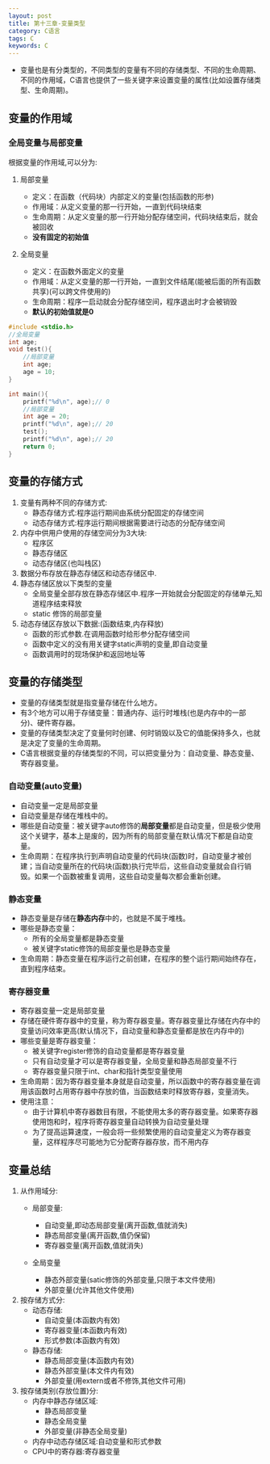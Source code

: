 ```yaml
---
layout: post
title: 第十三章-变量类型
category: C语言
tags: C
keywords: C
---
```


* 变量也是有分类型的，不同类型的变量有不同的存储类型、不同的生命周期、不同的作用域，C语言也提供了一些关键字来设置变量的属性(比如设置存储类型、生命周期)。
## 变量的作用域
### 全局变量与局部变量
根据变量的作用域,可以分为:<br>

1. 局部变量
	* 定义：在函数（代码块）内部定义的变量(包括函数的形参)
	* 作用域：从定义变量的那一行开始，一直到代码块结束
	* 生命周期：从定义变量的那一行开始分配存储空间，代码块结束后，就会被回收
	* **没有固定的初始值**
	
2. 全局变量
	* 定义：在函数外面定义的变量
	* 作用域：从定义变量的那一行开始，一直到文件结尾(能被后面的所有函数共享)(可以跨文件使用的)
	* 生命周期：程序一启动就会分配存储空间，程序退出时才会被销毁
	* **默认的初始值就是0**

```c
#include <stdio.h>
//全局变量
int age;
void test(){
	//局部变量
    int age;
    age = 10;
}

int main(){
    printf("%d\n", age);// 0
    //局部变量
    int age = 20; 
    printf("%d\n", age);// 20
    test();
    printf("%d\n", age);// 20
    return 0;
}

```
## 变量的存储方式
1. 变量有两种不同的存储方式:
	* 静态存储方式:程序运行期间由系统分配固定的存储空间
	* 动态存储方式:程序运行期间根据需要进行动态的分配存储空间
2. 内存中供用户使用的存储空间分为3大块:
	* 程序区
	* 静态存储区
	* 动态存储区(也叫栈区)
3. 数据分布存放在静态存储区和动态存储区中.
4. 静态存储区放以下类型的变量
	* 全局变量全部存放在静态存储区中.程序一开始就会分配固定的存储单元,知道程序结束释放
	* static 修饰的局部变量
5. 动态存储区存放以下数据:(函数结束,内存释放)
	* 函数的形式参数.在调用函数时给形参分配存储空间
	* 函数中定义的没有用关键字static声明的变量,即自动变量
	* 函数调用时的现场保护和返回地址等  
	
## 变量的存储类型
* 变量的存储类型就是指变量存储在什么地方。
* 有3个地方可以用于存储变量：普通内存、运行时堆栈(也是内存中的一部分)、硬件寄存器。
* 变量的存储类型决定了变量何时创建、何时销毁以及它的值能保持多久，也就是决定了变量的生命周期。
* C语言根据变量的存储类型的不同，可以把变量分为：自动变量、静态变量、寄存器变量。

### 自动变量(auto变量)
* 自动变量一定是局部变量
* 自动变量是存储在堆栈中的。
* 哪些是自动变量：被关键字auto修饰的**局部变量**都是自动变量，但是极少使用这个关键字，基本上是废的，因为所有的局部变量在默认情况下都是自动变量。
* 生命周期：在程序执行到声明自动变量的代码块(函数)时，自动变量才被创建；当自动变量所在的代码块(函数)执行完毕后，这些自动变量就会自行销毁。如果一个函数被重复调用，这些自动变量每次都会重新创建。

### 静态变量
* 静态变量是存储在**静态内存**中的，也就是不属于堆栈。
* 哪些是静态变量：
	* 所有的全局变量都是静态变量
	* 被关键字static修饰的局部变量也是静态变量
* 生命周期：静态变量在程序运行之前创建，在程序的整个运行期间始终存在，直到程序结束。

### 寄存器变量
* 寄存器变量一定是局部变量
* 存储在硬件寄存器中的变量，称为寄存器变量。寄存器变量比存储在内存中的变量访问效率更高(默认情况下，自动变量和静态变量都是放在内存中的) 
* 哪些变量是寄存器变量：
	* 被关键字register修饰的自动变量都是寄存器变量
	* 只有自动变量才可以是寄存器变量，全局变量和静态局部变量不行
	* 寄存器变量只限于int、char和指针类型变量使用
* 生命周期：因为寄存器变量本身就是自动变量，所以函数中的寄存器变量在调用该函数时占用寄存器中存放的值，当函数结束时释放寄存器，变量消失。
* 使用注意：
	* 由于计算机中寄存器数目有限，不能使用太多的寄存器变量。如果寄存器使用饱和时，程序将寄存器变量自动转换为自动变量处理
	* 为了提高运算速度，一般会将一些频繁使用的自动变量定义为寄存器变量，这样程序尽可能地为它分配寄存器存放，而不用内存
 	
## 变量总结
1. 从作用域分:
	* 局部变量:
		* 自动变量,即动态局部变量(离开函数,值就消失)
		* 静态局部变量(离开函数,值仍保留)
		* 寄存器变量(离开函数,值就消失)
		 
	* 全局变量	
		* 静态外部变量(satic修饰的外部变量,只限于本文件使用)
		* 外部变量(允许其他文件使用)
2. 按存储方式分:
	* 动态存储:
		* 自动变量(本函数内有效)
		* 寄存器变量(本函数内有效)
		* 形式参数(本函数内有效) 
	* 静态存储:
		* 静态局部变量(本函数内有效)
		* 静态外部变量(本文件内有效)
		* 外部变量(用extern或者不修饰,其他文件可用) 
3. 按存储类别(存放位置)分:
	* 内存中静态存储区域:
		* 静态局部变量
		* 静态全局变量
		* 外部变量(非静态全局变量)
	* 内存中动态存储区域:自动变量和形式参数
	* CPU中的寄存器:寄存器变量 

